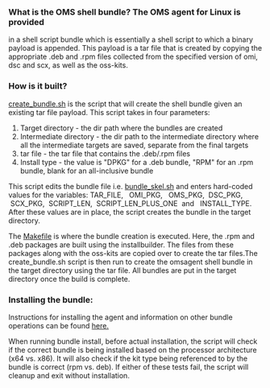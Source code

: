 ### What is the OMS shell bundle?  The OMS agent for Linux is provided
in a shell script bundle which is essentially a shell script to which
a binary payload is appended. This payload is a tar file that is
created by copying the appropriate .deb and .rpm files collected from
the specified version of omi, dsc and scx, as well as the oss-kits.

### How is it built?
[create_bundle.sh](../installer/bundle/create_bundle.sh)
is the script that will create the shell bundle given an existing tar
file payload. This script takes in four parameters: 
 1. Target directory - the dir path where the bundles are created 
 2. Intermediate directory - the dir path to the intermediate directory where all the
intermediate targets are saved, separate from the final targets 
 3. tar file - the tar file that contains the .deb/.rpm files 
 4. Install type - the value is "DPKG" for a .deb bundle, "RPM" for an .rpm bundle,
blank for an all-inclusive bundle  

This script edits the bundle file i.e.
[bundle_skel.sh](../installer/bundle/bundle_skel.sh)
and enters hard-coded values for the variables: TAR_FILE, &nbsp;
OMI_PKG, &nbsp; OMS_PKG,  &nbsp;DSC_PKG,  &nbsp;SCX_PKG,
&nbsp;SCRIPT_LEN,  &nbsp;SCRIPT_LEN_PLUS_ONE  &nbsp;and &nbsp;
INSTALL_TYPE. After these values are in place, the script creates the
bundle in the target directory.

The
[Makefile](../build/Makefile)
is where the bundle creation is executed. Here, the .rpm and .deb
packages are built using the installbuilder. The files from these
packages along with the oss-kits are copied over to create the tar
files.The create_bundle.sh script is then run to create the omsagent
shell bundle in the target directory using the tar file. All bundles
are put in the target directory once the build is complete.

### Installing the bundle: 

Instructions for installing the agent and information on other bundle 
operations can be found [here.](OMS-Agent-for-Linux.md#steps-to-install-the-oms-agent-for-linux)

When running bundle install, before actual
installation, the script will check if the correct bundle is being
installed based on the processor architecture (x64 vs. x86). It will
also check if the kit type being referenced to by the bundle is
correct (rpm vs. deb). If either of these tests fail, the script will
cleanup and exit without installation.
